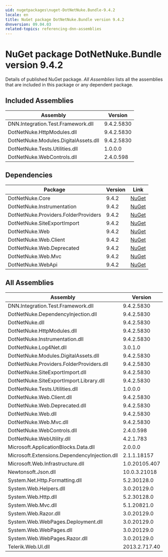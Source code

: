 ```yaml
---
uid: nugetpackages\nuget-DotNetNuke.Bundle-9.4.2
locale: en
title: NuGet package DotNetNuke.Bundle version 9.4.2
dnnversion: 09.04.03
related-topics: referencing-dnn-assemblies
---
```


# NuGet package DotNetNuke.Bundle version 9.4.2
Details of published NuGet package.
*All Assemblies* lists all the assemblies that are included in this package or any dependent package.

## Included Assemblies

|Assembly|Version|
|---|---|
|DNN.Integration.Test.Framework.dll|9.4.2.5830|
|DotNetNuke.HttpModules.dll|9.4.2.5830|
|DotNetNuke.Modules.DigitalAssets.dll|9.4.2.5830|
|DotNetNuke.Tests.Utilities.dll|1.0.0.0|
|DotNetNuke.WebControls.dll|2.4.0.598|

## Dependencies

|Package|Version|Link|
|---|---|---|
|DotNetNuke.Core|9.4.2|[NuGet](https://www.nuget.org/packages/DotNetNuke.Core/9.4.2)|
|DotNetNuke.Instrumentation|9.4.2|[NuGet](https://www.nuget.org/packages/DotNetNuke.Instrumentation/9.4.2)|
|DotNetNuke.Providers.FolderProviders|9.4.2|[NuGet](https://www.nuget.org/packages/DotNetNuke.Providers.FolderProviders/9.4.2)|
|DotNetNuke.SiteExportImport|9.4.2|[NuGet](https://www.nuget.org/packages/DotNetNuke.SiteExportImport/9.4.2)|
|DotNetNuke.Web|9.4.2|[NuGet](https://www.nuget.org/packages/DotNetNuke.Web/9.4.2)|
|DotNetNuke.Web.Client|9.4.2|[NuGet](https://www.nuget.org/packages/DotNetNuke.Web.Client/9.4.2)|
|DotNetNuke.Web.Deprecated|9.4.2|[NuGet](https://www.nuget.org/packages/DotNetNuke.Web.Deprecated/9.4.2)|
|DotNetNuke.Web.Mvc|9.4.2|[NuGet](https://www.nuget.org/packages/DotNetNuke.Web.Mvc/9.4.2)|
|DotNetNuke.WebApi|9.4.2|[NuGet](https://www.nuget.org/packages/DotNetNuke.WebApi/9.4.2)|

## All Assemblies

|Assembly|Version|
|---|---|
|DNN.Integration.Test.Framework.dll|9.4.2.5830|
|DotNetNuke.DependencyInjection.dll|9.4.2.5830|
|DotNetNuke.dll|9.4.2.5830|
|DotNetNuke.HttpModules.dll|9.4.2.5830|
|DotNetNuke.Instrumentation.dll|9.4.2.5830|
|DotNetNuke.Log4Net.dll|3.0.1.0|
|DotNetNuke.Modules.DigitalAssets.dll|9.4.2.5830|
|DotNetNuke.Providers.FolderProviders.dll|9.4.2.5830|
|DotNetNuke.SiteExportImport.dll|9.4.2.5830|
|DotNetNuke.SiteExportImport.Library.dll|9.4.2.5830|
|DotNetNuke.Tests.Utilities.dll|1.0.0.0|
|DotNetNuke.Web.Client.dll|9.4.2.5830|
|DotNetNuke.Web.Deprecated.dll|9.4.2.5830|
|DotNetNuke.Web.dll|9.4.2.5830|
|DotNetNuke.Web.Mvc.dll|9.4.2.5830|
|DotNetNuke.WebControls.dll|2.4.0.598|
|DotNetNuke.WebUtility.dll|4.2.1.783|
|Microsoft.ApplicationBlocks.Data.dll|2.0.0.0|
|Microsoft.Extensions.DependencyInjection.dll|2.1.1.18157|
|Microsoft.Web.Infrastructure.dll|1.0.20105.407|
|Newtonsoft.Json.dll|10.0.3.21018|
|System.Net.Http.Formatting.dll|5.2.30128.0|
|System.Web.Helpers.dll|3.0.20129.0|
|System.Web.Http.dll|5.2.30128.0|
|System.Web.Mvc.dll|5.1.20821.0|
|System.Web.Razor.dll|3.0.20129.0|
|System.Web.WebPages.Deployment.dll|3.0.20129.0|
|System.Web.WebPages.dll|3.0.20129.0|
|System.Web.WebPages.Razor.dll|3.0.20129.0|
|Telerik.Web.UI.dll|2013.2.717.40|

